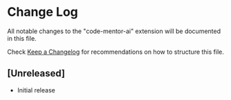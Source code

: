 # Change Log

All notable changes to the "code-mentor-ai" extension will be documented in this file.

Check [Keep a Changelog](http://keepachangelog.com/) for recommendations on how to structure this file.

## [Unreleased]

- Initial release